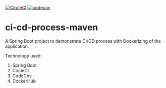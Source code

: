 [![CircleCI](https://circleci.com/gh/batspike/ci-cd-process-maven.svg?style=svg)](https://circleci.com/gh/batspike/ci-cd-process-maven)
[![codecov](https://codecov.io/github/batspike/ci-cd-process-maven/coverage.svg?branch=master)](https://codecov.io/github/batspike/ci-cd-process-maven?branch=master)

# ci-cd-process-maven
A Spring Boot project to demonstrate CI/CD process with Dockerizing of the application.

Technology used:
1. Spring Boot
2. CircleCI
3. CodeCov
4. DockerHub
